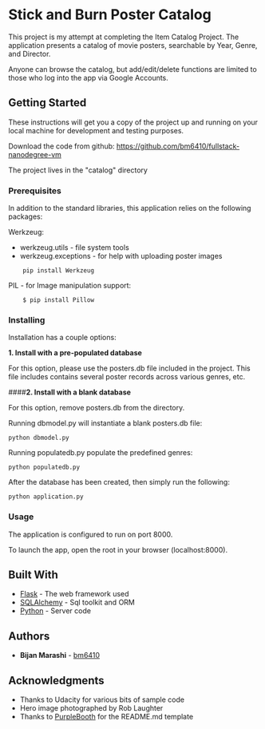 # Stick and Burn Poster Catalog

This project is my attempt at completing the Item Catalog Project.  The application presents a catalog of movie posters, searchable by Year, Genre, and Director.

Anyone can browse the catalog, but add/edit/delete functions are limited to those who log into the
app via Google Accounts.

## Getting Started

These instructions will get you a copy of the project up and running on your local machine for development and testing purposes. 

Download the code from github:  https://github.com/bm6410/fullstack-nanodegree-vm

The project lives in the "catalog" directory

### Prerequisites

In addition to the standard libraries, this application relies on the following packages:

Werkzeug:
* werkzeug.utils - file system tools
* werkzeug.exceptions - for help with uploading poster images

```
    pip install Werkzeug
```

PIL - for Image manipulation support:
```    
    $ pip install Pillow
```

### Installing
Installation has a couple options:

**1. Install with a pre-populated database**

For this option, please use the posters.db file included in the project. This file includes contains several poster records across various genres, etc.

####**2. Install with a blank database**

For this option, remove posters.db from the directory.

Running dbmodel.py will instantiate a blank posters.db file:
```
python dbmodel.py
```

Running populatedb.py populate the predefined genres:
```
python populatedb.py
```

After the database has been created, then simply run the following:

```
python application.py
```

### Usage


The application is configured to run on port 8000.

To launch the app, open the root in your browser (localhost:8000).


## Built With

* [Flask](http://flask.pocoo.org/) - The web framework used
* [SQLAlchemy](https://www.sqlalchemy.org/) - Sql toolkit and ORM
* [Python](https://www.python.org/) - Server code

## Authors

* **Bijan Marashi** - [bm6410](https://github.com/bm6410)

## Acknowledgments

* Thanks to Udacity for various bits of sample code
* Hero image photographed by Rob Laughter
* Thanks to [PurpleBooth](https://gist.github.com/PurpleBooth) for the README.md template

